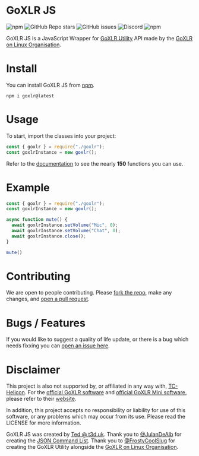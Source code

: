 # GoXLR JS

![npm](https://img.shields.io/npm/v/goxlr?label=version)
![GitHub Repo stars](https://img.shields.io/github/stars/teddybrine/goxlr)
![GitHub issues](https://img.shields.io/github/issues/teddybrine/goxlr)
![Discord](https://img.shields.io/discord/1124010710138106017?logo=discord&logoColor=5865F2&label=Discord&color=5865F2)
![npm](https://img.shields.io/npm/dt/goxlr)

GoXLR JS is a JavaScript Wrapper for [GoXLR Utility](https://github.com/GoXLR-on-Linux/goxlr-utility) API made by the [GoXLR on Linux Organisation](https://github.com/GoXLR-on-Linux).

# Install

You can install GoXLR JS from [npm](https://npmjs.org/goxlr).

`npm i goxlr@latest`

# Usage

To start, import the classes into your project:

```js
const { goxlr } = require("./goxlr");
const goxlrInstance = new goxlr();
```

Refer to the [documentation](https://github.com/teddybrine/goxlr-js/wiki) to see the nearly **150** functions you can use.

# Example

```js
const { goxlr } = require("./goxlr");
const goxlrInstance = new goxlr();

async function mute() {
  await goxlrInstance.setVolume("Mic", 0);
  await goxlrInstance.setVolume("Chat", 0);
  await goxlrInstance.close();
}

mute()
```

# Contributing

We are open to people contributing. Please [fork the repo](https://github.com/teddybrine/goxlr-js/fork), make any changes, and [open a pull request](https://github.com/teddybrine/goxlr-js/pulls).

# Bugs / Features

If you would like to suggest a quality of life update, or there is a bug which needs fixxing you can [open an issue here](https://github.com/teddybrine/goxlr-js/issues).

# Disclaimer

This project is also not supported by, or affiliated in any way with, [TC-Helicon](https://www.tc-helicon.com/). For the [official GoXLR software](https://www.tc-helicon.com/product.html?modelCode=P0CQK) and [official GoXLR Mini software](https://www.tc-helicon.com/product.html?modelCode=P0DI7), please refer to their [website](https://www.tc-helicon.com/).

In addition, this project accepts no responsibility or liability for use of this software, or any problems which may occur from its use. Please read the LICENSE for more information.

GoXLR JS was created by [Ted @ t3d.uk](https://t3d.uk). Thank you to [@JulanDeAlb](https://github.com/JulanDeAlb) for creating the [JSON Command List](https://github.com/JulanDeAlb/GoXLR-Utility.NET/blob/dev/CommandsInJson.json). Thank you to [@FrostyCoolSlug](https://github.com/FrostyCoolSlug) for creating the GoXLR Utility alongside the [GoXLR on Linux Organisation](https://github.com/GoXLR-on-Linux).
